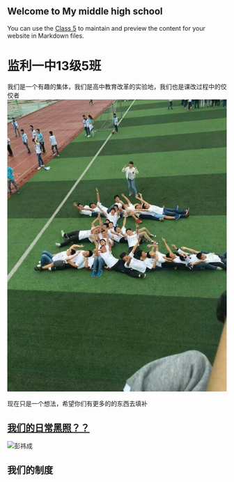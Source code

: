 ## Welcome to My middle high school
You can use the [Class 5](https://github.com/logTXT/JianLiYiZhon10-5) to maintain and preview the content for your website in Markdown files.

# 监利一中13级5班

我们是一个有趣的集体，我们是高中教育改革的实验地，我们也是课改过程中的佼佼者
![We](icon/We.jpg)

现在只是一个想法，希望你们有更多的的东西去填补

## [我们的日常黑照？？](icon/heizhao.txt)
  ![彭祎成](icon/weicheng.jpg)
##




## 我们的制度
